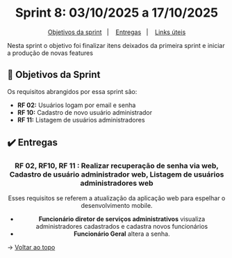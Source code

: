 <span id="topo">

<h1 align="center">Sprint 8: 03/10/2025 a 17/10/2025</h1>

<p align="center">
    <a href="#objetivos">Objetivos da sprint</a> &nbsp |&nbsp &nbsp
    <a href="#entregas">Entregas</a> &nbsp |&nbsp &nbsp
    <a href="#links">Links úteis</a>
</p>

Nesta sprint o objetivo foi finalizar itens deixados da primeira sprint e iniciar a produção de novas features

<span id="objetivos">

## :dart: Objetivos da Sprint

Os requisitos abrangidos por essa sprint são:
- **RF 02:** Usuários logam por email e senha
- **RF 10:** Cadastro de novo usuário administrador
- **RF 11:** Listagem de usuários administradores

<span id="entregas">

## :heavy_check_mark: Entregas

<div align="center">

### RF 02, RF10, RF 11 : Realizar recuperação de senha via web, Cadastro de usuário administrador web, Listagem de usuários administradores web

Esses requisitos se referem a atualização da aplicação web para espelhar o desenvolvimento mobile.

- **Funcionário diretor de serviços administrativos** visualiza administradores cadastrados e cadastra novos funcionários
- **Funcionário Geral** altera a senha.







</div>


→ [Voltar ao topo](#topo)
    
<span id="links">
